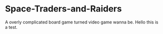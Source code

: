 # Space-Traders-and-Raiders
A overly complicated board game turned video game wanna be.
Hello this is a test.
